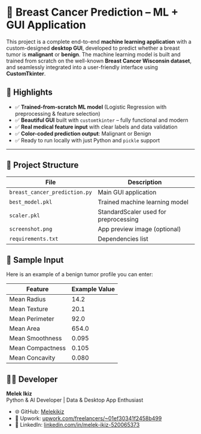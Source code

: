 # 🧠 Breast Cancer Prediction – ML + GUI Application

This project is a complete end-to-end **machine learning application** with a custom-designed **desktop GUI**, developed to predict whether a breast tumor is **malignant** or **benign**. The machine learning model is built and trained from scratch on the well-known **Breast Cancer Wisconsin dataset**, and seamlessly integrated into a user-friendly interface using **CustomTkinter**.

## 🚀 Highlights

- ✅ **Trained-from-scratch ML model** (Logistic Regression with preprocessing & feature selection)
- ✅ **Beautiful GUI** built with `customtkinter` – fully functional and modern
- ✅ **Real medical feature input** with clear labels and data validation
- ✅ **Color-coded prediction output**: Malignant or Benign
- ✅ Ready to run locally with just Python and `pickle` support

---

## 📁 Project Structure

| File | Description |
|------|-------------|
| `breast_cancer_prediction.py` | Main GUI application |
| `best_model.pkl` | Trained machine learning model |
| `scaler.pkl` | StandardScaler used for preprocessing |
| `screenshot.png` | App preview image (optional) |
| `requirements.txt` | Dependencies list |

## 🧪 Sample Input

Here is an example of a benign tumor profile you can enter:

| Feature                  | Example Value |
|--------------------------|---------------|
| Mean Radius              | 14.2          |
| Mean Texture             | 20.1          |
| Mean Perimeter           | 92.0          |
| Mean Area                | 654.0         |
| Mean Smoothness          | 0.095         |
| Mean Compactness         | 0.105         |
| Mean Concavity           | 0.080         |


## 👩‍💻 Developer

**Melek Ikiz**  
Python & AI Developer | Data & Desktop App Enthusiast  

- 🌐 GitHub: [Melekikiz](https://github.com/Melekikiz)  
- 💼 Upwork: [upwork.com/freelancers/~01ef30341f2458b499](https://www.upwork.com/freelancers/~01ef30341f2458b499)  
- 📇 LinkedIn: [linkedin.com/in/melek-ikiz-520065373](https://www.linkedin.com/in/melek-ikiz-520065373/)


